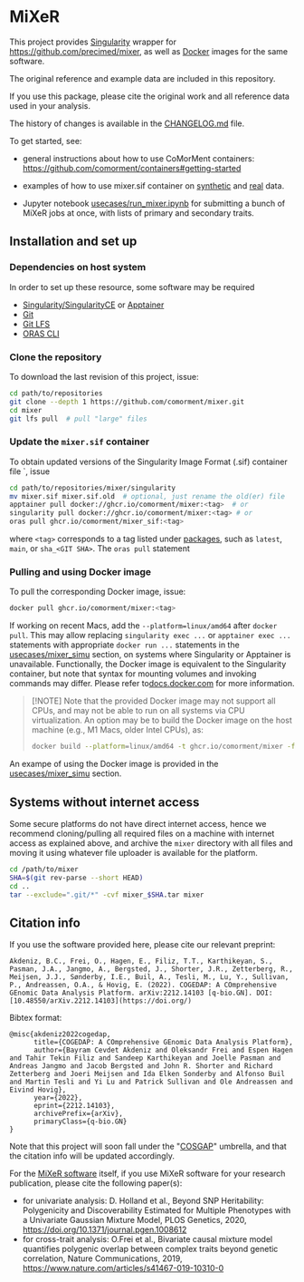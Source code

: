 # MiXeR

This project provides [Singularity](https://sylabs.io/singularity/) wrapper for <https://github.com/precimed/mixer>, 
as well as [Docker](https://www.docker.com/) images for the same software.

The original reference and example data are included in this repository.

If you use this package, please cite the original work and all reference data used in your analysis.

The history of changes is available in the [CHANGELOG.md](CHANGELOG.md) file.

To get started, see:

- general instructions about how to use CoMorMent containers: <https://github.com/comorment/containers#getting-started>

- examples of how to use mixer.sif container on [synthetic](usecases/mixer_simu.md) and [real](usecases/mixer_real.md) data.

- Jupyter notebook [usecases/run_mixer.ipynb](usecases/run_mixer.ipynb) for submitting a bunch of MiXeR jobs at once, with lists of primary and secondary traits. 

## Installation and set up

### Dependencies on host system

In order to set up these resource, some software may be required

- [Singularity/SingularityCE](https://sylabs.io/singularity/) or [Apptainer](https://apptainer.org)
- [Git](https://git-scm.com/)
- [Git LFS](https://git-lfs.com)
- [ORAS CLI](https://oras.land)

### Clone the repository

To download the last revision of this project, issue:

```bash
cd path/to/repositories
git clone --depth 1 https://github.com/comorment/mixer.git
cd mixer
git lfs pull  # pull "large" files
```

### Update the `mixer.sif` container

To obtain updated versions of the Singularity Image Format (.sif) container file `, issue

```bash
cd path/to/repositories/mixer/singularity
mv mixer.sif mixer.sif.old  # optional, just rename the old(er) file
apptainer pull docker://ghcr.io/comorment/mixer:<tag>  # or
singularity pull docker://ghcr.io/comorment/mixer:<tag> # or 
oras pull ghcr.io/comorment/mixer_sif:<tag>
```

where `<tag>` corresponds to a tag listed under [packages](https://github.com/comorment/mixer/pkgs/container/mixer), 
such as `latest`, `main`, or `sha_<GIT SHA>`. 
The `oras pull` statement

### Pulling and using Docker image

To pull the corresponding Docker image, issue:

```bash
docker pull ghcr.io/comorment/mixer:<tag>
```

If working on recent Macs, add the `--platform=linux/amd64` after `docker pull`. 
This may allow replacing `singularity exec ...` or `apptainer exec ...` statements with appropriate `docker run ...` statements in the [usecases/mixer_simu](usecases/mixer_simu#docker-details) section, 
on systems where Singularity or Apptainer is unavailable. 
Functionally, the Docker image is equivalent to the Singularity container, but note that syntax for mounting volumes and invoking commands may differ.
Please refer to[docs.docker.com](https://docs.docker.com) for more information.

> [!NOTE] Note that the provided Docker image may not support all CPUs, and may not be able to run on all systems via CPU virtualization.
> An option may be to build the Docker image on the host machine (e.g., M1 Macs, older Intel CPUs), as:
>
>```bash
>docker build --platform=linux/amd64 -t ghcr.io/comorment/mixer -f dockerfiles/mixer/Dockerfile .
>``` 

An exampe of using the Docker image is provided in the [usecases/mixer_simu](usecases/mixer_simu#docker-details) section.

## Systems without internet access

Some secure platforms do not have direct internet access, hence we recommend cloning/pulling all required files on a machine with internet access as explained above, and archive the `mixer` directory with all files and moving it using whatever file uploader is available for the platform.

```bash
cd /path/to/mixer
SHA=$(git rev-parse --short HEAD)
cd ..
tar --exclude=".git/*" -cvf mixer_$SHA.tar mixer
```

## Citation info

If you use the software provided here, please cite our relevant preprint:

```
Akdeniz, B.C., Frei, O., Hagen, E., Filiz, T.T., Karthikeyan, S., Pasman, J.A., Jangmo, A., Bergsted, J., Shorter, J.R., Zetterberg, R., Meijsen, J.J., Sønderby, I.E., Buil, A., Tesli, M., Lu, Y., Sullivan, P., Andreassen, O.A., & Hovig, E. (2022). COGEDAP: A COmprehensive GEnomic Data Analysis Platform. arXiv:2212.14103 [q-bio.GN]. DOI: [10.48550/arXiv.2212.14103](https://doi.org/)
```

Bibtex format:
```
@misc{akdeniz2022cogedap,
      title={COGEDAP: A COmprehensive GEnomic Data Analysis Platform}, 
      author={Bayram Cevdet Akdeniz and Oleksandr Frei and Espen Hagen and Tahir Tekin Filiz and Sandeep Karthikeyan and Joelle Pasman and Andreas Jangmo and Jacob Bergsted and John R. Shorter and Richard Zetterberg and Joeri Meijsen and Ida Elken Sonderby and Alfonso Buil and Martin Tesli and Yi Lu and Patrick Sullivan and Ole Andreassen and Eivind Hovig},
      year={2022},
      eprint={2212.14103},
      archivePrefix={arXiv},
      primaryClass={q-bio.GN}
}
```

Note that this project will soon fall under the "[COSGAP](https://cosgap.readthedocs.io/en/latest/)" umbrella, and that the citation info will be updated accordingly.

For the [MiXeR software](https://github.com/precimed/mixer) itself, if you use MiXeR software for your research publication, please cite the following paper(s):

* for univariate analysis: D. Holland et al., Beyond SNP Heritability: Polygenicity and Discoverability Estimated for Multiple Phenotypes with a Univariate Gaussian Mixture Model, PLOS Genetics, 2020, https://doi.org/10.1371/journal.pgen.1008612
* for cross-trait analysis: O.Frei et al., Bivariate causal mixture model quantifies polygenic overlap between complex traits beyond genetic correlation, Nature Communications, 2019, https://www.nature.com/articles/s41467-019-10310-0
